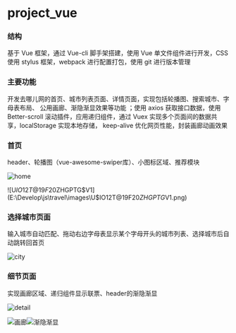 # project_vue
### 结构

基于 Vue 框架，通过 Vue-cli 脚手架搭建，使用 Vue 单文件组件进行开发，CSS 使用 stylus 框架，webpack 进行配置打包，使用 git 进行版本管理 

### 主要功能

开发去哪儿网的首页、城市列表页面、详情页面，实现包括轮播图、搜索城市、字母表布局、 公用画廊、渐隐渐显效果等功能 ；使用 axios 获取接口数据，使用 Better-scroll 滚动插件，应用递归组件，通过 Vuex 实现多个页面间的数据共享，localStorage 实现本地存储， keep-alive 优化网页性能，封装画廊动画效果

### 首页

header、轮播图（vue-awesome-swiper库）、小图标区域、推荐模块

![home](E:\Develop\js\travel\images\home.png)

![U$IO12T@19F2$0ZHGPTG$V1](E:\Develop\js\travel\images\U$IO12T@19F2$0ZHGPTG$V1.png)

### 选择城市页面

输入城市自动匹配、拖动右边字母表显示某个字母开头的城市列表、选择城市后自动跳转回首页

![city](E:\Develop\js\travel\images\city.png)

### 细节页面

实现画廊区域、递归组件显示联票、header的渐隐渐显

![detail](E:\Develop\js\travel\images\detail.png)

![画廊](E:\Develop\js\travel\images\画廊.png)![渐隐渐显](E:\Develop\js\travel\images\渐隐渐显.png)